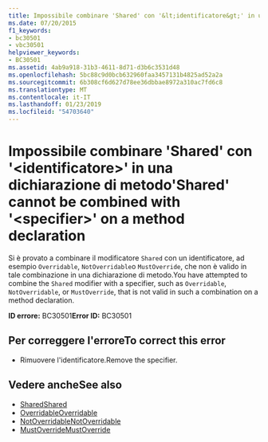 ```yaml
---
title: Impossibile combinare 'Shared' con '&lt;identificatore&gt;' in una dichiarazione di metodo
ms.date: 07/20/2015
f1_keywords:
- bc30501
- vbc30501
helpviewer_keywords:
- BC30501
ms.assetid: 4ab9a918-31b3-4611-8d71-d3b6c3531d48
ms.openlocfilehash: 5bc88c9d0bcb632960faa3457131b4825ad52a2a
ms.sourcegitcommit: 6b308cf6d627d78ee36dbbae8972a310ac7fd6c8
ms.translationtype: MT
ms.contentlocale: it-IT
ms.lasthandoff: 01/23/2019
ms.locfileid: "54703640"
---
```

# <a name="shared-cannot-be-combined-with-ltspecifiergt-on-a-method-declaration"></a><span data-ttu-id="44525-102">Impossibile combinare 'Shared' con '&lt;identificatore&gt;' in una dichiarazione di metodo</span><span class="sxs-lookup"><span data-stu-id="44525-102">'Shared' cannot be combined with '&lt;specifier&gt;' on a method declaration</span></span>
<span data-ttu-id="44525-103">Si è provato a combinare il modificatore `Shared` con un identificatore, ad esempio `Overridable`, `NotOverridable`o `MustOverride`, che non è valido in tale combinazione in una dichiarazione di metodo.</span><span class="sxs-lookup"><span data-stu-id="44525-103">You have attempted to combine the `Shared` modifier with a specifier, such as `Overridable`, `NotOverridable`, or `MustOverride`, that is not valid in such a combination on a method declaration.</span></span>  
  
 <span data-ttu-id="44525-104">**ID errore:** BC30501</span><span class="sxs-lookup"><span data-stu-id="44525-104">**Error ID:** BC30501</span></span>  
  
## <a name="to-correct-this-error"></a><span data-ttu-id="44525-105">Per correggere l'errore</span><span class="sxs-lookup"><span data-stu-id="44525-105">To correct this error</span></span>  
  
-   <span data-ttu-id="44525-106">Rimuovere l'identificatore.</span><span class="sxs-lookup"><span data-stu-id="44525-106">Remove the specifier.</span></span>  
  
## <a name="see-also"></a><span data-ttu-id="44525-107">Vedere anche</span><span class="sxs-lookup"><span data-stu-id="44525-107">See also</span></span>
- [<span data-ttu-id="44525-108">Shared</span><span class="sxs-lookup"><span data-stu-id="44525-108">Shared</span></span>](../../visual-basic/language-reference/modifiers/shared.md)
- [<span data-ttu-id="44525-109">Overridable</span><span class="sxs-lookup"><span data-stu-id="44525-109">Overridable</span></span>](../../visual-basic/language-reference/modifiers/overridable.md)
- [<span data-ttu-id="44525-110">NotOverridable</span><span class="sxs-lookup"><span data-stu-id="44525-110">NotOverridable</span></span>](../../visual-basic/language-reference/modifiers/notoverridable.md)
- [<span data-ttu-id="44525-111">MustOverride</span><span class="sxs-lookup"><span data-stu-id="44525-111">MustOverride</span></span>](../../visual-basic/language-reference/modifiers/mustoverride.md)
